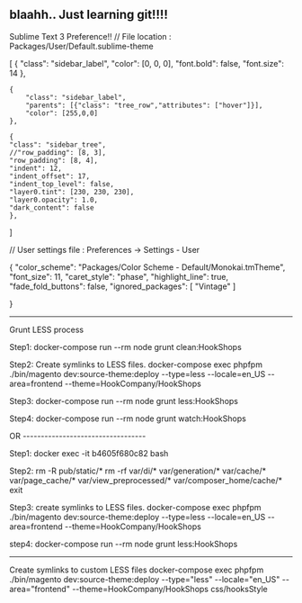 blaahh.. Just learning git!!!!
---------------------
Sublime Text 3 Preference!!
// File location : Packages/User/Default.sublime-theme

[
    {
        "class": "sidebar_label",
        "color": [0, 0, 0],
        "font.bold": false,
        "font.size": 14
    },

    {
        "class": "sidebar_label",
        "parents": [{"class": "tree_row","attributes": ["hover"]}],
        "color": [255,0,0] 
    },

    {
    "class": "sidebar_tree",
    //"row_padding": [8, 3],
    "row_padding": [8, 4],
    "indent": 12,
    "indent_offset": 17,
    "indent_top_level": false,
    "layer0.tint": [230, 230, 230],
    "layer0.opacity": 1.0,
    "dark_content": false
    }, 
]

// User settings file : Preferences → Settings - User

{
    "color_scheme": "Packages/Color Scheme - Default/Monokai.tmTheme",
    "font_size": 11,
    "caret_style": "phase",
    "highlight_line": true,
    "fade_fold_buttons": false,
    "ignored_packages":
    [
        "Vintage"
    ]

}


-------------------------------------

Grunt LESS process


Step1:
docker-compose run --rm node grunt clean:HookShops

Step2: Create symlinks to LESS files.
docker-compose exec phpfpm ./bin/magento dev:source-theme:deploy --type=less --locale=en_US --area=frontend --theme=HookCompany/HookShops

Step3:
docker-compose run --rm node grunt less:HookShops

Step4:
docker-compose run --rm node grunt watch:HookShops

OR ----------------------------------

Step1:
docker exec -it b4605f680c82 bash

Step2:
rm -R pub/static/*
rm -rf var/di/* var/generation/* var/cache/* var/page_cache/* var/view_preprocessed/* var/composer_home/cache/*
exit

Step3:  create symlinks to LESS files.
docker-compose exec phpfpm ./bin/magento dev:source-theme:deploy --type=less --locale=en_US --area=frontend --theme=HookCompany/HookShops

step4:
docker-compose run --rm node grunt less:HookShops

---------------------------------------

Create symlinks to custom LESS files
docker-compose exec phpfpm ./bin/magento dev:source-theme:deploy --type="less" --locale="en_US" --area="frontend" --theme=HookCompany/HookShops css/hooksStyle